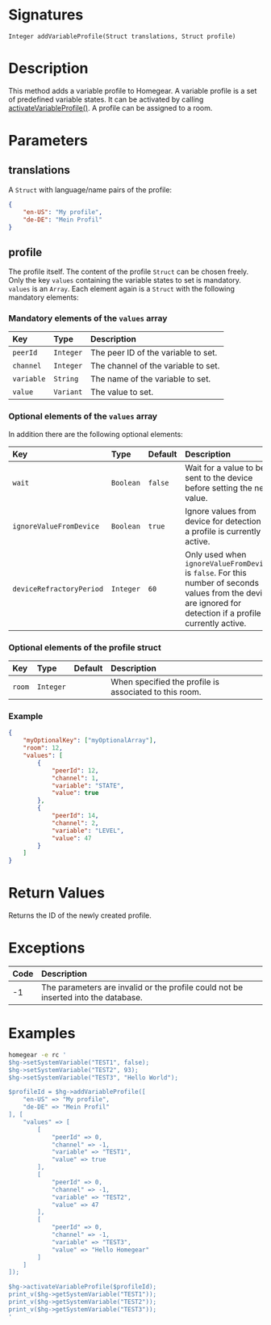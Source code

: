 <!---
{
    "category": "Variable Profiles",
    "name": "addVariableProfile",
    "shortDescription": "Adds an UI element to Homegear's UI (= \"scene\")"
}
--->

# Signatures

```
Integer addVariableProfile(Struct translations, Struct profile)
```

# Description

This method adds a variable profile to Homegear. A variable profile is a set of predefined variable states. It can be activated by calling [activateVariableProfile()](#activateVariableProfile). A profile can be assigned to a room.

# Parameters

## translations

A `Struct` with language/name pairs of the profile:

```json
{
    "en-US": "My profile",
    "de-DE": "Mein Profil"
}
```

## profile

The profile itself. The content of the profile `Struct` can be chosen freely. Only the key `values` containing the variable states to set is mandatory. `values` is an `Array`. Each element again is a `Struct` with the following mandatory elements:

### Mandatory elements of the `values` array

| Key        | Type      | Description                         |
|:-----------|:----------|:------------------------------------|
| `peerId`   | `Integer` | The peer ID of the variable to set. |
| `channel`  | `Integer` | The channel of the variable to set. |
| `variable` | `String`  | The name of the variable to set.    |
| `value`    | `Variant` | The value to set.                   |

### Optional elements of the `values` array

In addition there are the following optional elements:

| Key                      | Type      | Default | Description                                                                                                                                                      |
|:-------------------------|:----------|:--------|:-----------------------------------------------------------------------------------------------------------------------------------------------------------------|
| `wait`                   | `Boolean` | `false` | Wait for a value to be sent to the device before setting the next value.                                                                                         |
| `ignoreValueFromDevice`  | `Boolean` | `true`  | Ignore values from device for detection if a profile is currently active.                                                                                        |
| `deviceRefractoryPeriod` | `Integer` | `60`    | Only used when `ignoreValueFromDevice` is `false`. For this number of seconds values from the device are ignored for detection if a profile is currently active. |

### Optional elements of the profile struct

| Key    | Type      | Default | Description                                            |
|:-------|:----------|:--------|:-------------------------------------------------------|
| `room` | `Integer` |         | When specified the profile is associated to this room. |

### Example

```json
{
    "myOptionalKey": ["myOptionalArray"],
    "room": 12,
    "values": [
        {
            "peerId": 12,
            "channel": 1,
            "variable": "STATE",
            "value": true
        },
        {
            "peerId": 14,
            "channel": 2,
            "variable": "LEVEL",
            "value": 47
        }
    ]
}
```

# Return Values

Returns the ID of the newly created profile.

# Exceptions

| Code | Description                                                                        |
|:-----|:-----------------------------------------------------------------------------------|
| -1   | The parameters are invalid or the profile could not be inserted into the database. |

# Examples

```bash
homegear -e rc '
$hg->setSystemVariable("TEST1", false);
$hg->setSystemVariable("TEST2", 93);
$hg->setSystemVariable("TEST3", "Hello World");

$profileId = $hg->addVariableProfile([
    "en-US" => "My profile",
    "de-DE" => "Mein Profil"
], [
    "values" => [
        [
            "peerId" => 0,
            "channel" => -1,
            "variable" => "TEST1",
            "value" => true
        ],
        [
            "peerId" => 0,
            "channel" => -1,
            "variable" => "TEST2",
            "value" => 47
        ],
        [
            "peerId" => 0,
            "channel" => -1,
            "variable" => "TEST3",
            "value" => "Hello Homegear"
        ]
    ]
]);

$hg->activateVariableProfile($profileId);
print_v($hg->getSystemVariable("TEST1"));
print_v($hg->getSystemVariable("TEST2"));
print_v($hg->getSystemVariable("TEST3"));
'
```